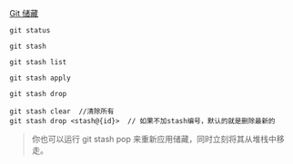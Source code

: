 [Git 储藏](https://git-scm.com/book/zh/v1/Git-%E5%B7%A5%E5%85%B7-%E5%82%A8%E8%97%8F%EF%BC%88Stashing%EF%BC%89)

```
git status

git stash

git stash list

git stash apply

git stash drop

git stash clear  //清除所有
git stash drop <stash@{id}>  // 如果不加stash编号，默认的就是删除最新的

```
> 你也可以运行 git stash pop 来重新应用储藏，同时立刻将其从堆栈中移走。